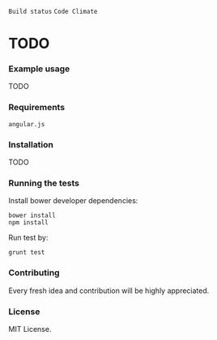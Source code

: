 `Build status`
`Code Climate`

TODO
=====================

### Example usage

TODO

### Requirements

```
angular.js
```

### Installation

TODO

### Running the tests

Install bower developer dependencies:

```
bower install
npm install
```

Run test by:

```
grunt test
```

### Contributing

Every fresh idea and contribution will be highly appreciated.

### License

MIT License.

